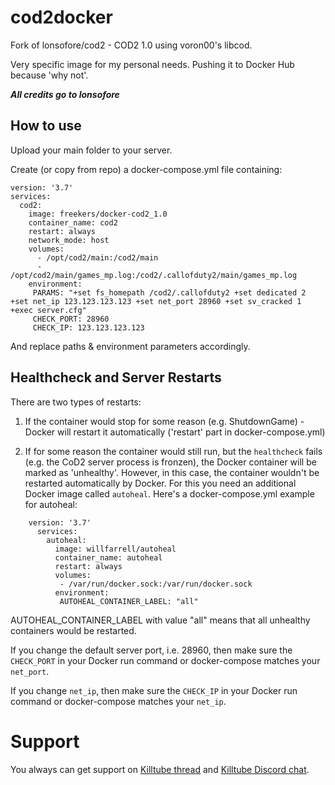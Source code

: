 # cod2docker

Fork of lonsofore/cod2 - COD2 1.0 using voron00's libcod.

Very specific image for my personal needs. Pushing it to Docker Hub because 'why not'.

***All credits go to lonsofore***

## How to use

Upload your main folder to your server.

Create (or copy from repo) a docker-compose.yml file containing:
```
version: '3.7'
services:
  cod2:
    image: freekers/docker-cod2_1.0
    container_name: cod2
    restart: always
    network_mode: host
    volumes:
      - /opt/cod2/main:/cod2/main
      - /opt/cod2/main/games_mp.log:/cod2/.callofduty2/main/games_mp.log
    environment:
     PARAMS: "+set fs_homepath /cod2/.callofduty2 +set dedicated 2 +set net_ip 123.123.123.123 +set net_port 28960 +set sv_cracked 1 +exec server.cfg"
     CHECK_PORT: 28960
     CHECK_IP: 123.123.123.123
```
And replace paths & environment parameters accordingly.

## Healthcheck and Server Restarts

There are two types of restarts:

1. If the container would stop for some reason (e.g. ShutdownGame) - Docker will restart it automatically ('restart' part in docker-compose.yml)

1. If for some reason the container would still run, but the `healthcheck` fails (e.g. the CoD2 server process is fronzen), the Docker container will be marked as 'unhealthy'. However, in this case, the container wouldn't be restarted automatically by Docker. For this you need an additional Docker image called `autoheal`. Here's a docker-compose.yml example for autoheal:
```
    version: '3.7'
      services:
        autoheal:
          image: willfarrell/autoheal
          container_name: autoheal
          restart: always
          volumes:
           - /var/run/docker.sock:/var/run/docker.sock
          environment:
           AUTOHEAL_CONTAINER_LABEL: "all"
```
AUTOHEAL_CONTAINER_LABEL with value "all" means that all unhealthy containers would be restarted.

If you change the default server port, i.e. 28960, then make sure the `CHECK_PORT` in your Docker run command or docker-compose matches your `net_port`.

If you change `net_ip`, then make sure the `CHECK_IP` in your Docker run command or docker-compose matches your `net_ip`.

# Support

You always can get support on [Killtube thread](https://killtube.org/showthread.php?3167-CoD2-Setup-CoD2-with-Docker) and [Killtube Discord chat](https://discordapp.com/invite/mqBchQZ). 
